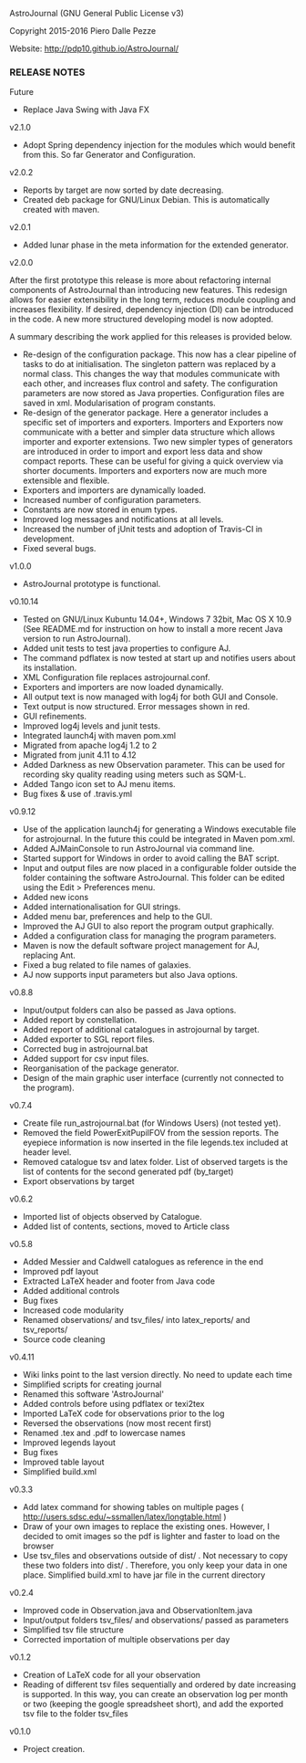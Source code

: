 AstroJournal (GNU General Public License v3)

Copyright 2015-2016 Piero Dalle Pezze

Website: http://pdp10.github.io/AstroJournal/


### RELEASE NOTES

Future

- Replace Java Swing with Java FX

v2.1.0
- Adopt Spring dependency injection for the modules which would benefit from this. So far Generator and Configuration.

v2.0.2

- Reports by target are now sorted by date decreasing.
- Created deb package for GNU/Linux Debian. This is automatically created with maven.  

v2.0.1

- Added lunar phase in the meta information for the extended generator.

v2.0.0

After the first prototype this release is more about refactoring internal components of AstroJournal than introducing new features. This redesign allows for easier extensibility in the long term, reduces module coupling and increases flexibility. If desired, dependency injection (DI) can be introduced in the code. A new more structured developing model is now adopted. 

A summary describing the work applied for this releases is provided below.

- Re-design of the configuration package. This now has a clear pipeline of tasks to do at initialisation. The singleton pattern was replaced by a normal class. This changes the way that modules communicate with each other, and increases flux control and safety. The configuration parameters are now stored as Java properties. Configuration files are saved in xml. Modularisation of program constants.
- Re-design of the generator package. Here a generator includes a specific set of importers and exporters. Importers and Exporters now communicate with a better and simpler data structure which allows importer and exporter extensions. Two new simpler types of generators are introduced in order to import and export less data and show compact reports. These can be useful for giving a quick overview via shorter documents. Importers and exporters now are much more extensible and flexible.
- Exporters and importers are dynamically loaded.
- Increased number of configuration parameters.
- Constants are now stored in enum types.
- Improved log messages and notifications at all levels.
- Increased the number of jUnit tests and adoption of Travis-CI in development.
- Fixed several bugs.


v1.0.0

- AstroJournal prototype is functional.

v0.10.14

- Tested on GNU/Linux Kubuntu 14.04+, Windows 7 32bit, Mac OS X 10.9 (See README.md for instruction on how to 
install a more recent Java version to run AstroJournal). 
- Added unit tests to test java properties to configure AJ.
- The command pdflatex is now tested at start up and notifies users about its installation.
- XML Configuration file replaces astrojournal.conf.
- Exporters and importers are now loaded dynamically.
- All output text is now managed with log4j for both GUI and Console.
- Text output is now structured. Error messages shown in red.
- GUI refinements.
- Improved log4j levels and junit tests.
- Integrated launch4j with maven pom.xml
- Migrated from apache log4j 1.2 to 2
- Migrated from junit 4.11 to 4.12
- Added Darkness as new Observation parameter. This can be used for recording sky quality reading using meters such as SQM-L.
- Added Tango icon set to AJ menu items.
- Bug fixes & use of .travis.yml

v0.9.12

- Use of the application launch4j for generating a Windows executable file 
for astrojournal. In the future this could be integrated in Maven pom.xml.
- Added AJMainConsole to run AstroJournal via command line.
- Started support for Windows in order to avoid calling the BAT script.
- Input and output files are now placed in a configurable folder outside 
the folder containing the software AstroJournal. This folder can be edited 
using the Edit > Preferences menu.
- Added new icons
- Added internationalisation for GUI strings.
- Added menu bar, preferences and help to the GUI.
- Improved the AJ GUI to also report the program output graphically.
- Added a configuration class for managing the program parameters.
- Maven is now the default software project management for AJ, replacing 
Ant.
- Fixed a bug related to file names of galaxies. 
- AJ now supports input parameters but also Java options. 

v0.8.8

- Input/output folders can also be passed as Java options.
- Added report by constellation.
- Added report of additional catalogues in astrojournal by target.
- Added exporter to SGL report files.
- Corrected bug in astrojournal.bat
- Added support for csv input files.
- Reorganisation of the package generator.
- Design of the main graphic user interface (currently not connected to the program).

v0.7.4

- Create file run_astrojournal.bat (for Windows Users) (not tested yet).
- Removed the field PowerExitPupilFOV from the session reports. The eyepiece information is now inserted in the file legends.tex included at header level.
- Removed catalogue tsv and latex folder. List of observed targets is the list of contents for the second generated pdf (by_target)
- Export observations by target

v0.6.2

- Imported list of objects observed by Catalogue.
- Added list of contents, sections, moved to Article class

v0.5.8

- Added Messier and Caldwell catalogues as reference in the end
- Improved pdf layout
- Extracted LaTeX header and footer from Java code
- Added additional controls
- Bug fixes
- Increased code modularity
- Renamed observations/ and tsv_files/ into latex_reports/ and tsv_reports/
- Source code cleaning

v0.4.11

- Wiki links point to the last version directly. No need to update each time 
- Simplified scripts for creating journal
- Renamed this software 'AstroJournal'
- Added controls before using pdflatex or texi2tex
- Imported LaTeX code for observations prior to the log
- Reversed the observations (now most recent first)
- Renamed .tex and .pdf to lowercase names
- Improved legends layout
- Bug fixes
- Improved table layout
- Simplified build.xml

v0.3.3

- Add latex command for showing tables on multiple pages 
( http://users.sdsc.edu/~ssmallen/latex/longtable.html )
- Draw of your own images to replace the existing ones. However, I 
decided to omit images so the pdf is lighter and faster to load on the browser
- Use tsv_files and observations outside of dist/ . Not necessary to copy 
these two folders into dist/ . Therefore, you only keep your data in one 
place. Simplified build.xml to have jar file in the current directory

v0.2.4

- Improved code in Observation.java and ObservationItem.java
- Input/output folders tsv_files/ and observations/ passed as parameters
- Simplified tsv file structure
- Corrected importation of multiple observations per day

v0.1.2

- Creation of LaTeX code for all your observation
- Reading of different tsv files sequentially and ordered by date increasing 
is supported. In this way, you can create an observation log per month or 
two (keeping the google spreadsheet short), and add the exported tsv file 
to the folder tsv_files

v0.1.0

- Project creation.
